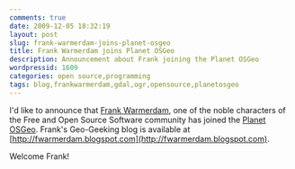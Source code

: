 ```yaml
---
comments: true
date: 2009-12-05 18:32:19
layout: post
slug: frank-warmerdam-joins-planet-osgeo
title: Frank Warmerdam joins Planet OSGeo
description: Announcement about Frank joining the Planet OSGeo
wordpressid: 1609
categories: open source,programming
tags: blog,frankwarmerdam,gdal,ogr,opensource,planetosgeo
---
```


I'd like to announce that [Frank Warmerdam](http://home.gdal.org/warmerda/), one of the noble characters of the Free and Open Source Software community has joined the [ Planet OSGeo](http://planet.osgeo.org). Frank's Geo-Geeking blog is available at [http://fwarmerdam.blogspot.com](http://fwarmerdam.blogspot.com).

Welcome Frank!
